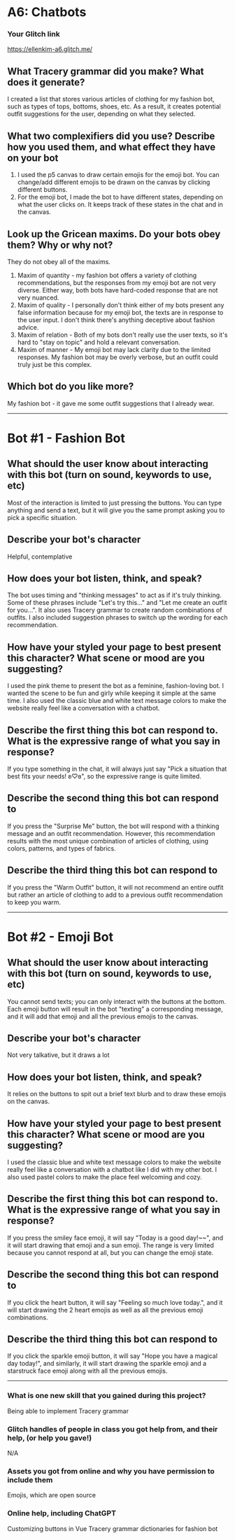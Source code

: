 # A6: Chatbots

### Your Glitch link

https://ellenkim-a6.glitch.me/

## What Tracery grammar did you make? What does it generate?

I created a list that stores various articles of clothing for my fashion bot, such as types of tops, bottoms, shoes, etc.
As a result, it creates potential outfit suggestions for the user, depending on what they selected.

## What two complexifiers did you use? Describe how you used them, and what effect they have on your bot

1) I used the p5 canvas to draw certain emojis for the emoji bot. You can change/add different emojis to be drawn on the canvas by clicking different buttons.
2) For the emoji bot, I made the bot to have different states, depending on what the user clicks on. It keeps track of these states in the chat and in the canvas.

## Look up the Gricean maxims. Do your bots obey them? Why or why not?

They do not obey all of the maxims.
1) Maxim of quantity - my fashion bot offers a variety of clothing recommendations, but the responses from my emoji bot are not very diverse. Either way, both bots have hard-coded response that are not very nuanced.
2) Maxim of quality - I personally don't think either of my bots present any false information because for my emoji bot, the texts are in response to the user input. I don't think there's anything deceptive about fashion advice.
3) Maxim of relation - Both of my bots don't really use the user texts, so it's hard to "stay on topic" and hold a relevant conversation.
4) Maxim of manner - My emoji bot may lack clarity due to the limited responses. My fashion bot may be overly verbose, but an outfit could truly just be this complex.

## Which bot do you like more?

My fashion bot - it gave me some outfit suggestions that I already wear.

-----------
# Bot #1 - Fashion Bot

## What should the user know about interacting with this bot (turn on sound, keywords to use, etc)

Most of the interaction is limited to just pressing the buttons. You can type anything and send a text, but it will give you the same prompt asking you to pick a specific situation.

## Describe your bot's character

Helpful, contemplative

## How does your bot listen, think, and speak?

The bot uses timing and "thinking messages" to act as if it's truly thinking. Some of these phrases include "Let's try this..." and "Let me create an outfit for you...".
It also uses Tracery grammar to create random combinations of outfits. I also included suggestion phrases to switch up the wording for each recommendation.

## How have your styled your page to best present this character? What scene or mood are you suggesting?

I used the pink theme to present the bot as a feminine, fashion-loving bot. I wanted the scene to be fun and girly while keeping it simple at the same time.
I also used the classic blue and white text message colors to make the website really feel like a conversation with a chatbot.

## Describe the first thing this bot can respond to.  What is the expressive range of what you say in response?

If you type something in the chat, it will always just say "Pick a situation that best fits your needs! ʚ♡ɞ", so the expressive range is quite limited.

## Describe the second thing this bot can respond to

If you press the "Surprise Me" button, the bot will respond with a thinking message and an outfit recommendation. However, this recommendation results with the most unique combination of articles of clothing, using colors, patterns, and types of fabrics.

## Describe the third thing this bot can respond to

If you press the "Warm Outfit" button, it will not recommend an entire outfit but rather an article of clothing to add to a previous outfit recommendation to keep you warm.

-----------
# Bot #2 - Emoji Bot

## What should the user know about interacting with this bot (turn on sound, keywords to use, etc)

You cannot send texts; you can only interact with the buttons at the bottom. Each emoji button will result in the bot "texting" a corresponding message, and it will add that emoji and all the previous emojis to the canvas.

## Describe your bot's character

Not very talkative, but it draws a lot

## How does your bot listen, think, and speak?

It relies on the buttons to spit out a brief text blurb and to draw these emojis on the canvas.

## How have your styled your page to best present this character? What scene or mood are you suggesting?

I used the classic blue and white text message colors to make the website really feel like a conversation with a chatbot like I did with my other bot.
I also used pastel colors to make the place feel welcoming and cozy.

## Describe the first thing this bot can respond to.  What is the expressive range of what you say in response?

If you press the smiley face emoji, it will say "Today is a good day!~~", and it will start drawing that emoji and a sun emoji.
The range is very limited because you cannot respond at all, but you can change the emoji state.

## Describe the second thing this bot can respond to

If you click the heart button, it will say "Feeling so much love today.", and it will start drawing the 2 heart emojis as well as all the previous emoji combinations.


## Describe the third thing this bot can respond to

If you click the sparkle emoji button, it will say "Hope you have a magical day today!", and similarly, it will start drawing the sparkle emoji and a starstruck face emoji along with all the previous emojis.

-----------


### What is one new skill that you gained during this project?

Being able to implement Tracery grammar

### Glitch handles of people in class you got help from, and their help, (or help you gave!)

N/A

### Assets you got from online and why you have permission to include them

Emojis, which are open source

### Online help, including ChatGPT 

Customizing buttons in Vue
Tracery grammar dictionaries for fashion bot